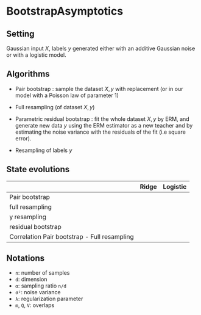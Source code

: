 # BootstrapAsymptotics

## Setting 

Gaussian input $X$, labels $y$ generated either with an additive Gaussian noise or with a logistic model.

## Algorithms

- Pair bootstrap : sample the dataset $X, y$ with replacement (or in our model with a Poisson law of parameter 1)
- Full resampling (of dataset $X, y$)

- Parametric residual bootstrap : fit the whole dataset $X, y$ by ERM, and generate new data $y$ using the ERM estimator 
as a new teacher and by estimating the noise variance with the residuals of the fit (i.e square error).
- Resampling of labels $y$


## State evolutions

|         | Ridge | Logistic |
| ------- | ----- | -------- |
| Pair bootstrap |       |          |
| full resampling |       |          |
| y resampling |       |          |
| residual bootstrap |       |          |
| Correlation Pair bootstrap - Full resampling |       |          |

## Notations

- `n`: number of samples
- `d`: dimension
- `α`: sampling ratio `n/d`
- `σ²`: noise variance
- `λ`: regularization parameter
- `m`, `Q`, `V`: overlaps